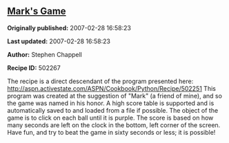 ## [Mark's Game](https://code.activestate.com/recipes/502267-marks-game)

**Originally published:** 2007-02-28 16:58:23

**Last updated:** 2007-02-28 16:58:23

**Author:** Stephen Chappell

**Recipe ID:** 502267

The recipe is a direct descendant of the program presented here:
http://aspn.activestate.com/ASPN/Cookbook/Python/Recipe/502251
This program was created at the suggestion of "Mark" (a friend
of mine), and so the game was named in his honor. A high score
table is supported and is automatically saved to and loaded from
a file if possible. The object of the game is to click on each
ball until it is purple. The score is based on how many seconds
are left on the clock in the bottom, left corner of the screen.
Have fun, and try to beat the game in sixty seconds or less; it
is possible!

